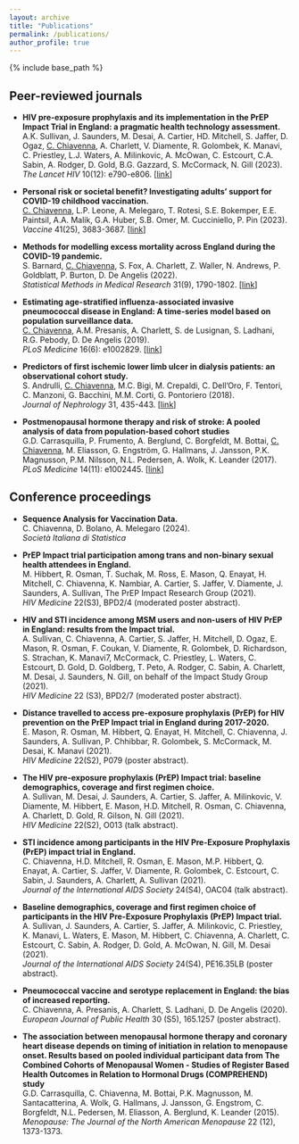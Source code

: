 ```yaml
---
layout: archive
title: "Publications"
permalink: /publications/
author_profile: true
---
```


{% include base_path %}

## Peer-reviewed journals

* **HIV pre-exposure prophylaxis and its implementation in the PrEP Impact Trial in England: a pragmatic health technology assessment.**   
A.K. Sullivan, J. Saunders, M. Desai, A. Cartier, HD. Mitchell, S. Jaffer, D. Ogaz, <ins>C. Chiavenna</ins>, A. Charlett, V. Diamente, R. Golombek, K. Manavi, C. Priestley, L.J. Waters, A. Milinkovic, A. McOwan, C. Estcourt, C.A. Sabin, A. Rodger, D. Gold, B.G. Gazzard, S. McCormack, N. Gill (2023).   
*The Lancet HIV* 10(12): e790-e806. [[link](https://doi.org/10.1016/S2352-3018(23)00256-4)]

* **Personal risk or societal benefit? Investigating adults’ support for COVID-19 childhood vaccination.**   
<ins>C. Chiavenna</ins>, L.P. Leone, A. Melegaro, T. Rotesi, S.E. Bokemper, E.E. Paintsil, A.A. Malik, G.A. Huber, S.B. Omer, M. Cucciniello, P. Pin (2023).   
*Vaccine* 41(25), 3683-3687. [[link](https://doi.org/10.1016/j.vaccine.2023.05.017)]

* **Methods for modelling excess mortality across England during the COVID-19 pandemic.**   
S. Barnard, <ins>C. Chiavenna</ins>, S. Fox, A. Charlett, Z. Waller, N. Andrews, P. Goldblatt, P. Burton, D. De Angelis (2022).   
*Statistical Methods in Medical Research* 31(9), 1790-1802. [[link](https://journals.sagepub.com/doi/full/10.1177/09622802211046384)]

* **Estimating age-stratified influenza-associated invasive pneumococcal disease in England: A time-series model based on population surveillance data.**   
<ins>C. Chiavenna</ins>, A.M. Presanis, A. Charlett, S. de Lusignan, S. Ladhani, R.G. Pebody, D. De Angelis (2019).   
*PLoS Medicine* 16(6): e1002829. [[link](https://doi.org/10.1371/journal.pmed.1002829)]

* **Predictors of first ischemic lower limb ulcer in dialysis patients: an observational cohort study.**   
S. Andrulli, <ins>C. Chiavenna</ins>, M.C. Bigi, M. Crepaldi, C. Dell’Oro, F. Tentori, C. Manzoni, G. Bacchini, M.M. Corti, G. Pontoriero (2018).   
*Journal of Nephrology* 31, 435-443. [[link](https://doi.org/10.1007/s40620-017-0429-3)]

* **Postmenopausal hormone therapy and risk of stroke: A pooled analysis of data from population-based cohort studies**   
G.D. Carrasquilla, P. Frumento, A. Berglund, C. Borgfeldt, M. Bottai, <ins>C. Chiavenna</ins>, M. Eliasson, G. Engström, G. Hallmans, J. Jansson, P.K. Magnusson, P.M. Nilsson, N.L. Pedersen, A. Wolk, K. Leander (2017).   
*PLoS Medicine* 14(11): e1002445. [[link](https://doi.org/10.1371/journal.pmed.1002445)]

## Conference proceedings

* **Sequence Analysis for Vaccination Data.**   
C. Chiavenna, D. Bolano, A. Melegaro (2024).   
*Società Italiana di Statistica*

* **PrEP Impact trial participation among trans and non-binary sexual health attendees in England.**   
M. Hibbert, R. Osman, T. Suchak, M. Ross, E. Mason, Q. Enayat, H. Mitchell, C. Chiavenna, K. Nambiar, A. Cartier, S. Jaffer, V. Diamente, J. Saunders, A. Sullivan, The PrEP Impact Research Group (2021).   
*HIV Medicine* 22(S3), BPD2/4 (moderated poster abstract).

* **HIV and STI incidence among MSM users and non-users of HIV PrEP in England: results from the Impact trial.**   
A. Sullivan, C. Chiavenna, A. Cartier, S. Jaffer, H. Mitchell, D. Ogaz, E. Mason, R. Osman, F. Coukan, V. Diamente, R. Golombek, D. Richardson, S. Strachan, K. Manavi7, McCormack, C. Priestley, L. Waters, C. Estcourt, D. Gold, D. Goldberg, T. Peto, A. Rodger, C. Sabin, A. Charlett, M. Desai, J. Saunders, N. Gill, on behalf of the Impact Study Group (2021).   
*HIV Medicine* 22 (S3), BPD2/7 (moderated poster abstract).

* **Distance travelled to access pre-exposure prophylaxis (PrEP) for HIV prevention on the PrEP Impact trial in England during 2017-2020.**   
E. Mason, R. Osman, M. Hibbert, Q. Enayat, H. Mitchell, C. Chiavenna, J. Saunders, A. Sullivan, P. Chhibbar, R. Golombek, S. McCormack, M. Desai, K. Manavi (2021).   
*HIV Medicine* 22(S2), P079 (poster abstract).

* **The HIV pre-exposure prophylaxis (PrEP) Impact trial: baseline demographics, coverage and first regimen choice.**   
A. Sullivan, M. Desai, J. Saunders, A. Cartier, S. Jaffer, A. Milinkovic, V. Diamente, M. Hibbert, E. Mason, H.D. Mitchell, R. Osman, C. Chiavenna, A. Charlett, D. Gold, R. Gilson, N. Gill (2021).   
*HIV Medicine* 22(S2), O013 (talk abstract).

* **STI incidence among participants in the HIV Pre-Exposure Prophylaxis (PrEP) impact trial in England.**   
C. Chiavenna, H.D. Mitchell, R. Osman, E. Mason, M.P. Hibbert, Q. Enayat, A. Cartier, S. Jaffer, V. Diamente, R. Golombek, C. Estcourt, C. Sabin, J. Saunders, A. Charlett, A. Sullivan (2021).   
*Journal of the International AIDS Society* 24(S4), OAC04 (talk abstract).

* **Baseline demographics, coverage and first regimen choice of participants in the HIV Pre-Exposure Prophylaxis (PrEP) Impact trial.**   
A. Sullivan, J. Saunders, A. Cartier, S. Jaffer, A. Milinkovic, C. Priestley, K. Manavi, L. Waters, E. Mason, M. Hibbert, C. Chiavenna, A. Charlett, C. Estcourt, C. Sabin, A. Rodger, D. Gold, A. McOwan, N. Gill, M. Desai (2021).   
*Journal of the International AIDS Society* 24(S4), PE16.35LB (poster abstract).

* **Pneumococcal vaccine and serotype replacement in England: the bias of increased reporting.**   
C. Chiavenna, A. Presanis, A. Charlett, S. Ladhani, D. De Angelis (2020).   
*European Journal of Public Health* 30 (S5), 165.1257 (poster abstract).

* **The association between menopausal hormone therapy and coronary heart disease depends on timing of initiation in relation to menopause onset. Results based on pooled individual participant data from The Combined Cohorts of Menopausal Women - Studies of Register Based Health Outcomes in Relation to Hormonal Drugs (COMPREHEND) study**   
G.D. Carrasquilla, C. Chiavenna, M. Bottai, P.K. Magnusson, M. Santacatterina, A. Wolk, G. Hallmans, J. Jansson, G. Engstrom, C. Borgfeldt, N.L. Pedersen, M. Eliasson, A. Berglund, K. Leander (2015).   
*Menopause: The Journal of the North American Menopause* 22 (12), 1373-1373.
